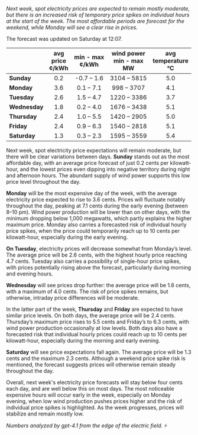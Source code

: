 *Next week, spot electricity prices are expected to remain mostly moderate, but there is an increased risk of temporary price spikes on individual hours at the start of the week. The most affordable periods are forecast for the weekend, while Monday will see a clear rise in prices.*

The forecast was updated on Saturday at 12:07.

|               | avg<br>price<br>¢/kWh | min - max<br>¢/kWh | wind power<br>min - max<br>MW | avg<br>temperature<br>°C |
|:-------------|:----------------:|:----------------:|:-------------------:|:------------------:|
| **Sunday**     |       0.2        |   -0.7 – 1.6     | 3104 – 5815         |      5.0           |
| **Monday**     |       3.6        |   0.1 – 7.1      | 998 – 3707          |      4.1           |
| **Tuesday**    |       2.6        |   1.5 – 4.7      | 1220 – 3386         |      3.7           |
| **Wednesday**  |       1.8        |   0.2 – 4.0      | 1676 – 3438         |      5.1           |
| **Thursday**   |       2.4        |   1.0 – 5.5      | 1420 – 2905         |      5.0           |
| **Friday**     |       2.4        |   0.9 – 6.3      | 1540 – 2818         |      5.1           |
| **Saturday**   |       1.3        |   0.3 – 2.3      | 1595 – 3559         |      5.4           |

Next week, spot electricity price expectations will remain moderate, but there will be clear variations between days. **Sunday** stands out as the most affordable day, with an average price forecast of just 0.2 cents per kilowatt-hour, and the lowest prices even dipping into negative territory during night and afternoon hours. The abundant supply of wind power supports this low price level throughout the day.

**Monday** will be the most expensive day of the week, with the average electricity price expected to rise to 3.6 cents. Prices will fluctuate notably throughout the day, peaking at 7.1 cents during the early evening (between 8–10 pm). Wind power production will be lower than on other days, with the minimum dropping below 1,000 megawatts, which partly explains the higher maximum price. Monday also carries a forecasted risk of individual hourly price spikes, when the price could temporarily reach up to 10 cents per kilowatt-hour, especially during the early evening.

**On Tuesday**, electricity prices will decrease somewhat from Monday’s level. The average price will be 2.6 cents, with the highest hourly price reaching 4.7 cents. Tuesday also carries a possibility of single-hour price spikes, with prices potentially rising above the forecast, particularly during morning and evening hours.

**Wednesday** will see prices drop further: the average price will be 1.8 cents, with a maximum of 4.0 cents. The risk of price spikes remains, but otherwise, intraday price differences will be moderate.

In the latter part of the week, **Thursday** and **Friday** are expected to have similar price levels. On both days, the average price will be 2.4 cents. Thursday’s maximum price rises to 5.5 cents and Friday’s to 6.3 cents, with wind power production occasionally at low levels. Both days also have a forecasted risk that individual hourly prices could reach up to 10 cents per kilowatt-hour, especially during the morning and early evening.

**Saturday** will see price expectations fall again. The average price will be 1.3 cents and the maximum 2.3 cents. Although a weekend price spike risk is mentioned, the forecast suggests prices will otherwise remain steady throughout the day.

Overall, next week's electricity price forecasts will stay below four cents each day, and are well below this on most days. The most noticeable expensive hours will occur early in the week, especially on Monday evening, when low wind production pushes prices higher and the risk of individual price spikes is highlighted. As the week progresses, prices will stabilize and remain mostly low.

*Numbers analyzed by gpt-4.1 from the edge of the electric field.* ⚡
